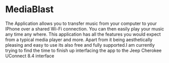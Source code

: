# MediaBlast
The Application allows you to transfer music from your computer to your IPhone over a shared Wi-Fi connection. 
You can then easily play your music any time any where. This application has all the features you would expect from a typical media player and more. Apart from it being aesthetically pleasing and easy to use its also free and fully supported.I am currently trying to find the time to finish up interfacing the app to the Jeep Cherokee UConnect 8.4 interface
